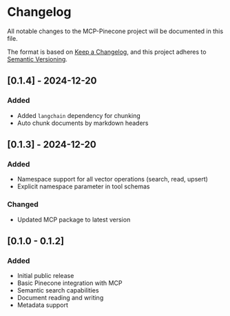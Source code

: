 # Changelog

All notable changes to the MCP-Pinecone project will be documented in this file.

The format is based on [Keep a Changelog](https://keepachangelog.com/en/1.0.0/),
and this project adheres to [Semantic Versioning](https://semver.org/spec/v2.0.0.html).


## [0.1.4] - 2024-12-20
### Added
- Added `langchain` dependency for chunking
- Auto chunk documents by markdown headers

## [0.1.3] - 2024-12-20
### Added
- Namespace support for all vector operations (search, read, upsert)
- Explicit namespace parameter in tool schemas

### Changed
- Updated MCP package to latest version

## [0.1.0 - 0.1.2]
### Added
- Initial public release
- Basic Pinecone integration with MCP
- Semantic search capabilities
- Document reading and writing
- Metadata support